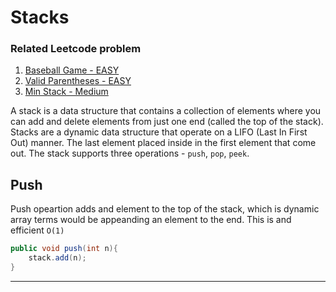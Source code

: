 # Stacks

### Related Leetcode problem
1. <a href="https://github.com/Alisherka7/daily_challange_algorithm/blob/main/challenge/day3/NumberOfStudentsUnableToEat.md">Baseball Game - EASY</a>
2. <a href="https://github.com/Alisherka7/daily_challange_algorithm/blob/main/challenge/day3/ImplementStackUsingQueue.md">Valid Parentheses - EASY</a>
3. <a href="https://github.com/Alisherka7/daily_challange_algorithm/blob/main/challenge/day3/ImplementStackUsingQueue.md">Min Stack - Medium</a>

A stack is a data structure that contains a collection of elements where you can add and delete elements from just one end (called the top of the stack).
<br>
Stacks are a dynamic data structure that operate on a LIFO (Last In First Out) manner. The last element placed inside in the first element that come out. The stack supports three operations - ```push```, ```pop```, ```peek```.

## Push
Push opeartion adds and element to the top of the stack, which is dynamic array terms would be appeanding an element to the end. This is and efficient ```O(1) ```



```java
public void push(int n){
    stack.add(n);
}
```



<hr>